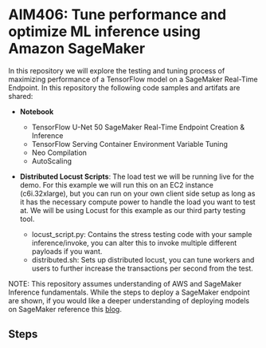 # AIM406: Tune performance and optimize ML inference using Amazon SageMaker

In this repository we will explore the testing and tuning process of maximizing performance of a TensorFlow model on a SageMaker Real-Time Endpoint. In this repository the following code samples and artifats are shared:

- <b>Notebook</b>
  - TensorFlow U-Net 50 SageMaker Real-Time Endpoint Creation & Inference
  - TensorFlow Serving Container Environment Variable Tuning
  - Neo Compilation
  - AutoScaling
  
- <b>Distributed Locust Scripts</b>: The load test we will be running live for the demo. For this example we will run this on an EC2 instance (c6i.32xlarge), but you can run on your own client side setup as long as it has the necessary compute power to handle the load you want to test at. We will be using Locust for this example as our third party testing tool.

  - locust_script.py: Contains the stress testing code with your sample inference/invoke, you can alter this to invoke multiple different payloads if you want.
  - distributed.sh: Sets up distributed locust, you can tune workers and users to further increase the transactions per second from the test.

NOTE: This repository assumes understanding of AWS and SageMaker Inference fundamentals. While the steps to deploy a SageMaker endpoint are shown, if you would like a deeper understanding of deploying models on SageMaker reference this [blog](https://aws.amazon.com/blogs/machine-learning/getting-started-with-deploying-real-time-models-on-amazon-sagemaker/).


## Steps

